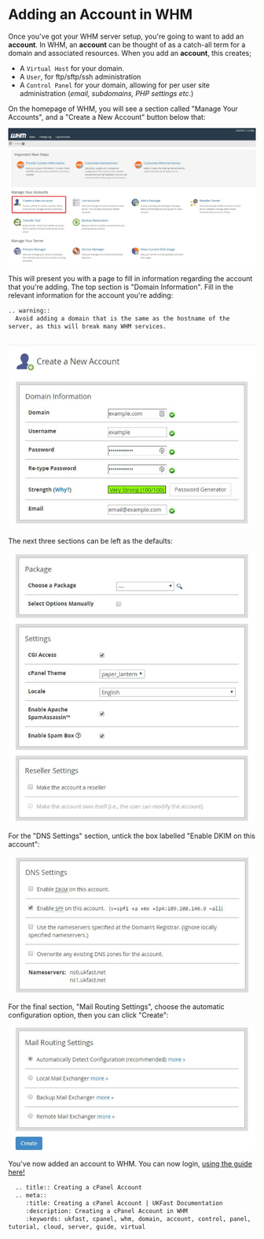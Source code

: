 # Adding an Account in WHM

Once you've got your WHM server setup, you're going to want to add an **account**. In WHM, an **account** can be thought of as a catch-all term for a domain and associated resources. When you add an **account**, this creates;

* A `Virtual Host` for your domain.
* A `User`, for ftp/sftp/ssh administration
* A `Control Panel` for your domain, allowing for per user site administration (*email, subdomains, PHP settings etc.*)

On the homepage of WHM, you will see a section called "Manage Your Accounts", and a "Create a New Account" button below that:

![Create a New Account Button](files/whm_homepage.JPG)

This will present you with a page to fill in information regarding the account that you're adding. The top section is "Domain Information". Fill in the relevant information for the account you're adding:

```eval_rst
.. warning::
  Avoid adding a domain that is the same as the hostname of the server, as this will break many WHM services.
  
```

![Domain Information](files/account_creation_domain_info.JPG)

The next three sections can be left as the defaults:

![Blank Sections](files/account_creation_blanks.JPG)

For the "DNS Settings" section, untick the box labelled "Enable DKIM on this account":

![DNS Settings](files/account_creation_dns.jpg)

For the final section, "Mail Routing Settings", choose the automatic configuration option, then you can click "Create":

![Mail Exchange](files/account_creation_mail.jpg)

You've now added an account to WHM. You can now login, [using the guide here!](/operatingsystems/linux/controlpanels/cpanel_connect.html#connecting-to-cpanel)

```eval_rst
  .. title:: Creating a cPanel Account
  .. meta::
     :title: Creating a cPanel Account | UKFast Documentation
     :description: Creating a cPanel Account in WHM
     :keywords: ukfast, cpanel, whm, domain, account, control, panel, tutorial, cloud, server, guide, virtual
